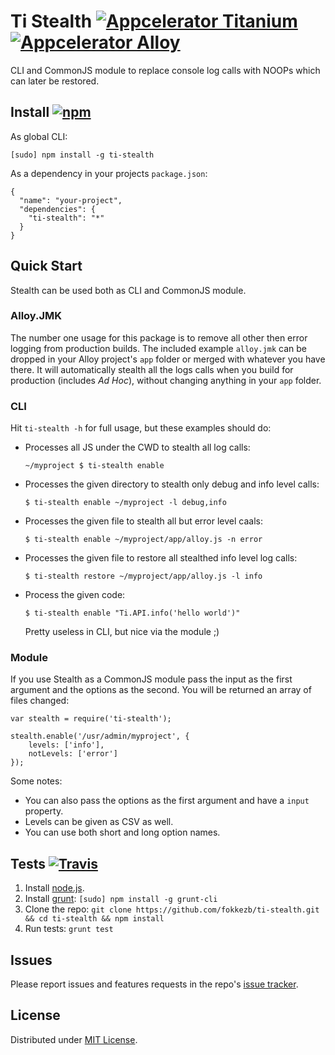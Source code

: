 # Ti Stealth [![Appcelerator Titanium](http://www-static.appcelerator.com/badges/titanium-git-badge-sq.png)](http://appcelerator.com/titanium/) [![Appcelerator Alloy](http://www-static.appcelerator.com/badges/alloy-git-badge-sq.png)](http:/appcelerator.com/alloy/)
 
CLI and CommonJS module to replace console log calls with NOOPs which can later be restored.

## Install [![npm](http://img.shields.io/npm/v/ti-stealth.png)](https://www.npmjs.org/package/ti-stealth)

As global CLI:

```
[sudo] npm install -g ti-stealth
```

As a dependency in your projects `package.json`:

```
{
  "name": "your-project",
  "dependencies": {
    "ti-stealth": "*"
  }
}
```

## Quick Start
Stealth can be used both as CLI and CommonJS module.

### Alloy.JMK
The number one usage for this package is to remove all other then error logging from production builds. The included example `alloy.jmk` can be dropped in your Alloy project's `app` folder or merged with whatever you have there. It will automatically stealth all the logs calls when you build for production (includes *Ad Hoc*), without changing anything in your `app` folder.

### CLI
Hit `ti-stealth -h` for full usage, but these examples should do:

- Processes all JS under the CWD to stealth all log calls:

	```
	~/myproject $ ti-stealth enable
	```
	
- Processes the given directory to stealth only debug and info level calls:

	```
	$ ti-stealth enable ~/myproject -l debug,info
	```
	
- Processes the given file to stealth all but error level caals:

	```
	$ ti-stealth enable ~/myproject/app/alloy.js -n error
	```	
	
- Processes the given file to restore all stealthed info level log calls:

	```
	$ ti-stealth restore ~/myproject/app/alloy.js -l info
	```	
	
- Process the given code:

	```
	$ ti-stealth enable "Ti.API.info('hello world')"
	```
	
	Pretty useless in CLI, but nice via the module ;)


### Module
If you use Stealth as a CommonJS module pass the input as the first argument and the options as the second. You will be returned an array of files changed:

```
var stealth = require('ti-stealth');

stealth.enable('/usr/admin/myproject', {
	levels: ['info'],
	notLevels: ['error']
});
```

Some notes:

- You can also pass the options as the first argument and have a `input` property.
- Levels can be given as CSV as well.
- You can use both short and long option names.

## Tests [![Travis](http://img.shields.io/travis/FokkeZB/ti-stealth.png)](https://travis-ci.org/FokkeZB/ti-stealth)

1. Install [node.js](http://nodejs.org/).
2. Install [grunt](http://gruntjs.com/): `[sudo] npm install -g grunt-cli`
3. Clone the repo: `git clone https://github.com/fokkezb/ti-stealth.git && cd ti-stealth && npm install`
4. Run tests: `grunt test`

## Issues

Please report issues and features requests in the repo's [issue tracker](https://github.com/fokkezb/ti-stealth/issues).

## License

Distributed under [MIT License](LICENSE).
